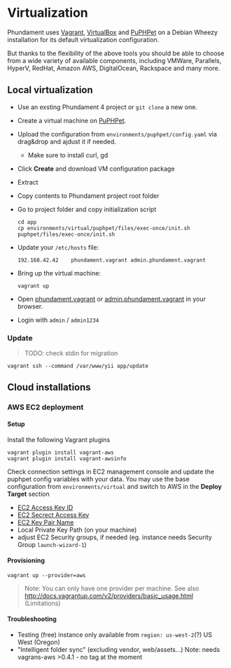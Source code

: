 Virtualization
==============

Phundament uses [Vagrant](https://www.vagrantup.com), [VirtualBox](https://www.virtualbox.org) and [PuPHPet](https://puphpet.com) on a Debian Wheezy installation for its default virtualization configuration.

But thanks to the flexibility of the above tools you should be able to choose from a wide variety of available components, including VMWare, Parallels, HyperV, RedHat, Amazon AWS, DigitalOcean, Rackspace and many more.


Local virtualization
--------------------

- Use an exsting Phundament 4 project or `git clone` a new one.
- Create a virtual machine on [PuPHPet](https://puphpet.com/).
- Upload the configuration from `environments/puphpet/config.yaml` via drag&drop and ajdust it if needed.
  - Make sure to install curl, gd
- Click **Create** and download VM configuration package
- Extract
- Copy contents to Phundament project root folder
- Go to project folder and copy initialization script

    ~~~
    cd app
    cp environments/virtual/puphpet/files/exec-once/init.sh puphpet/files/exec-once/init.sh
    ~~~
- Update your `/etc/hosts` file:

    ~~~
    192.168.42.42    phundament.vagrant admin.phundament.vagrant
    ~~~
- Bring up the virtual machine:

    ~~~
    vagrant up
    ~~~
- Open [phundament.vagrant](http://phundament.vagrant) or [admin.phundament.vagrant](http://admin.phundament.vagrant) in your browser.
- Login with `admin` / `admin1234`


### Update

> TODO: check stdin for migration

```
vagrant ssh --command /var/www/yii app/update
```


Cloud installations
-------------------

### AWS EC2 deployment

#### Setup

Install the following Vagrant plugins

    vagrant plugin install vagrant-aws
    vagrant plugin install vagrant-awsinfo

Check connection settings in EC2 management console and update the puphpet config variables with your data.
You may use the base configuration from `environments/virtual` and switch to AWS in the **Deploy Target** section

  * [EC2 Access Key ID](https://console.aws.amazon.com/iam/home?#security_credential)
  * [EC2 Secrect Access Key](https://portal.aws.amazon.com/gp/aws/securityCredentials?)
  * [EC2 Key Pair Name](https://console.aws.amazon.com/ec2/v2/home?#KeyPairs:)
  * Local Private Key Path (on your machine)
  * adjust EC2 Security groups, if needed (eg. instance needs Security Group `launch-wizard-1`)

#### Provisioning

    vagrant up --provider=aws

> Note: You can only have one provider per machine.
> See also http://docs.vagrantup.com/v2/providers/basic_usage.html (Limitations)

#### Troubleshooting

  * Testing (free) instance only available from `region: us-west-2`(?) US West (Oregon)
  * "Intelligent folder sync" (excluding vendor, web/assets...) Note: needs vagrans-aws >0.4.1 - no tag at the moment

